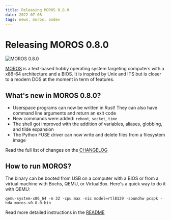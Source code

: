 ```yaml
---
title: Releasing MOROS 0.8.0
date: 2022-07-08
tags: news, moros, osdev
---
```


# Releasing MOROS 0.8.0

![MOROS 0.8.0](moros-0-8-0.png)

[MOROS](http://moros.cc) is a text-based hobby operating system targeting computers with a x86-64
architecture and a BIOS. It is inspired by Unix and ITS but is closer to a
modern DOS at the moment in term of features.

## What's new in MOROS 0.8.0?

- Userspace programs can now be written in Rust! They can also have command
  line arguments and return an exit code
- New commands were added: `reboot`, `socket`, `time`
- The shell got improved with the addition of variables, aliases, globbing, and
  tilde expansion
- The Python FUSE driver can now write and delete files from a filesystem image

Read the full list of changes on the
[CHANGELOG](https://github.com/vinc/moros/blob/v0.8.0/CHANGELOG.md)

## How to run MOROS?

The binary can be booted from USB on a computer with a BIOS or from a virtual
machine with Bochs, QEMU, or VirtualBox. Here's a quick way to do it with QEMU:

```
qemu-system-x86_64 -m 32 -cpu max -nic model=rtl8139 -soundhw pcspk -hda moros-v0.8.0.bin
```

Read more detailed instructions in the
[README](https://github.com/vinc/moros/blob/v0.8.0/README.md)
